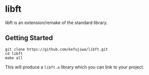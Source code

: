 # libft

libft is an extension/remake of the standard library.

## Getting Started

```
git clone https://github.com/kefujiwa/libft.git
cd libft
make all
```

This will produce a `libft.a` library which you can link to your project.
